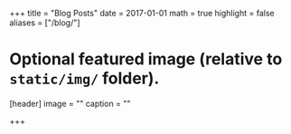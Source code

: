 +++
title = "Blog Posts"
date = 2017-01-01
math = true
highlight = false
aliases = ["/blog/"]
# Optional featured image (relative to `static/img/` folder).
[header]
image = ""
caption = ""

+++
